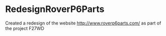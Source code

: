 # RedesignRoverP6Parts
Created a redesign of the website http://www.roverp6parts.com/ as part of the project F27WD
